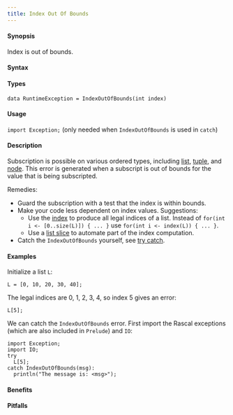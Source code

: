 ```yaml
---
title: Index Out Of Bounds
---
```


#### Synopsis

Index is out of bounds.

#### Syntax

#### Types

`data RuntimeException = IndexOutOfBounds(int index)`

#### Usage

`import Exception;` (only needed when `IndexOutOfBounds` is used in `catch`)

#### Description

Subscription is possible on various ordered types, including [list]((Rascal:List-Subscription)),
[tuple]((Tuple-Subscription)), and
[node]((Rascal:Node-Subscription)).
This error is generated when a subscript is out of bounds for the value that is being subscripted.

Remedies:

* Guard the subscription with a test that the index is within bounds.
* Make your code less dependent on index values. Suggestions:
  * Use the [index]((Library:List-index)) to produce all legal indices of a list. 
     Instead of `for(int i <- [0..size(L)]) { ... }` use `for(int i <- index(L)) { ... }`.
  * Use a [list slice]((Rascal:List-Slice)) to automate part of the index computation.
*  Catch the `IndexOutOfBounds` yourself, see [try catch]((Rascal:Statements-TryCatch)).


#### Examples

Initialize a list `L`:
```rascal-shell,continue,error
L = [0, 10, 20, 30, 40];
```
The legal indices are 0, 1, 2, 3, 4, so index 5 gives an error:
```rascal-shell,continue,error
L[5];
```
We can catch the `IndexOutOfBounds` error. First import the Rascal exceptions (which are also included in `Prelude`)
and `IO`:
```rascal-shell,continue,error
import Exception;
import IO;
try 
  L[5]; 
catch IndexOutOfBounds(msg):
  println("The message is: <msg>");
```


#### Benefits

#### Pitfalls

